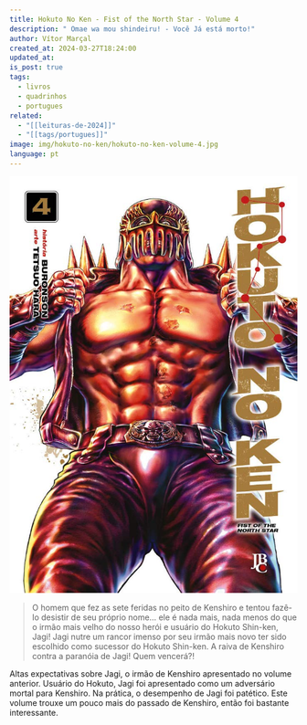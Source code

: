 ```yaml
---
title: Hokuto No Ken - Fist of the North Star - Volume 4
description: " Omae wa mou shindeiru! - Você Já está morto!"
author: Vítor Marçal
created_at: 2024-03-27T18:24:00
updated_at: 
is_post: true
tags:
  - livros
  - quadrinhos
  - portugues
related:
  - "[[leituras-de-2024]]"
  - "[[tags/portugues]]"
image: img/hokuto-no-ken/hokuto-no-ken-volume-4.jpg
language: pt
---
```


![hokuto-no-ken-volume-4](img/hokuto-no-ken/hokuto-no-ken-volume-4.jpg)

> O homem que fez as sete feridas no peito de Kenshiro e tentou fazê-lo desistir de seu próprio nome… ele é nada mais, nada menos do que o irmão mais velho do nosso herói e usuário do Hokuto Shin-ken, Jagi! Jagi nutre um rancor imenso por seu irmão mais novo ter sido escolhido como sucessor do Hokuto Shin-ken. A raiva de Kenshiro contra a paranóia de Jagi! Quem vencerá?!

Altas expectativas sobre Jagi, o irmão de Kenshiro apresentado no volume anterior. Usuário do Hokuto, Jagi foi apresentado como um adversário mortal para Kenshiro. Na prática, o desempenho de Jagi foi patético. Este volume trouxe um pouco mais do passado de Kenshiro, então foi bastante interessante.